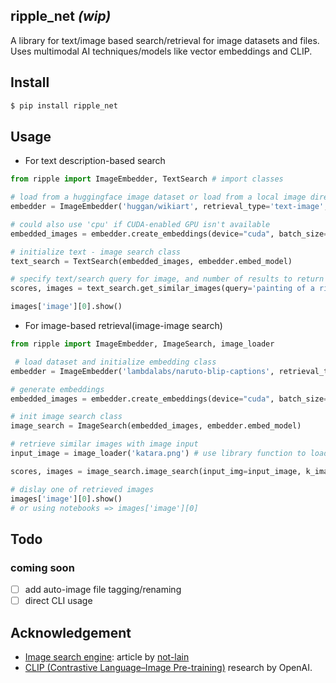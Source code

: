 ## ripple_net *(wip)*

A library for text/image based search/retrieval for image datasets and files. Uses multimodal AI techniques/models like vector embeddings and CLIP.

## Install

```bash
$ pip install ripple_net
```

## Usage

- For text description-based search

```python
from ripple import ImageEmbedder, TextSearch # import classes

# load from a huggingface image dataset or load from a local image directory
embedder = ImageEmbedder('huggan/wikiart', retrieval_type='text-image', dataset_type='huggingface') 

# could also use 'cpu' if CUDA-enabled GPU isn't available
embedded_images = embedder.create_embeddings(device="cuda", batch_size=32)

# initialize text - image search class
text_search = TextSearch(embedded_images, embedder.embed_model)

# specify text/search query for image, and number of results to return
scores, images = text_search.get_similar_images(query='painting of a river', k_images=10) 

images['image'][0].show()
```

- For image-based retrieval(image-image search)

```python
from ripple import ImageEmbedder, ImageSearch, image_loader

 # load dataset and initialize embedding class
embedder = ImageEmbedder('lambdalabs/naruto-blip-captions', retrieval_type='image-image', dataset_type='huggingface')

# generate embeddings
embedded_images = embedder.create_embeddings(device="cuda", batch_size=32)

# init image search class
image_search = ImageSearch(embedded_images, embedder.embed_model)

# retrieve similar images with image input
input_image = image_loader('katara.png') # use library function to load image in PIL format

scores, images = image_search.image_search(input_img=input_image, k_images=5) # specify input image, and number of results to return

# dislay one of retrieved images
images['image'][0].show()
# or using notebooks => images['image'][0]
```

## Todo

### coming soon
- [ ] add auto-image file tagging/renaming
- [ ] direct CLI usage

## Acknowledgement
- <a href="https://huggingface.co/blog/not-lain/image-retriever">Image search engine</a>: article by <a href="https://github.com/not-lain">not-lain </a>
- <a href="https://openai.com/index/clip/">CLIP (Contrastive Language–Image Pre-training)</a> research by OpenAI.


